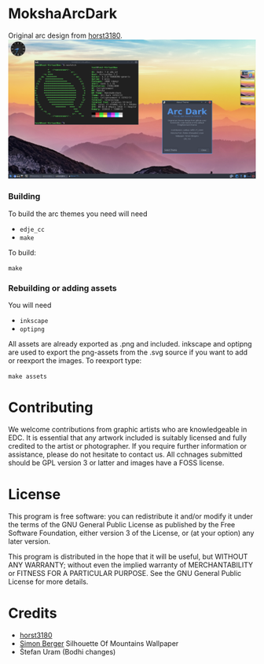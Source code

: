# MokshaArcDark

Original arc design from [horst3180](https://github.com/horst3180/arc-theme).
![A screenshot of the Arc-Darker theme](https://raw.githubusercontent.com/thewaiter/MokshaArcDark/main/screenshots/MokshaArcDark0.png)
### Building

To build the arc themes you need will need
* `edje_cc`
* `make`

To build:

`make`

### Rebuilding or adding assets

You will need
* `inkscape`
* `optipng`

All assets are already exported as .png and included. inkscape and optipng are used to export the png-assets from the .svg source if you want to add or reexport the images. To reexport type:

`make assets`

# Contributing

We welcome contributions from graphic artists who are knowledgeable in EDC. It is essential that any artwork included is suitably licensed and fully credited to the artist or photographer. If you require further information or assistance, please do not hesitate to contact us. All cchnages submitted should be GPL version 3 or latter and images have a FOSS license.

# License

This program is free software: you can redistribute it and/or modify it under the terms of the GNU General Public License as published by the Free Software Foundation, either version 3 of the License, or (at your option) any later version.

This program is distributed in the hope that it will be useful, but WITHOUT ANY WARRANTY; without even the implied warranty of MERCHANTABILITY or FITNESS FOR A PARTICULAR PURPOSE. See the GNU General Public License for more details.

# Credits

* [horst3180](https://github.com/horst3180/arc-theme)
* [Simon Berger](https://www.pexels.com/@8moments/)  Silhouette Of Mountains Wallpaper
* Štefan Uram (Bodhi changes)
